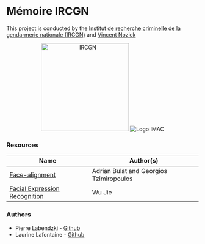 # Mémoire IRCGN

This project is conducted by the [Institut de recherche criminelle de la gendarmerie nationale (IRCGN)](https://www.gendarmerie.interieur.gouv.fr/pjgn/IRCGN) and [Vincent Nozick](https://igm.univ-mlv.fr/~vnozick/) 

<div align="center">
  <img src="https://www.arnaudpelletier.com/wp-content/uploads/2018/09/1.png" alt="IRCGN" width=230 height=230/>
  <img src="https://encrypted-tbn0.gstatic.com/images?q=tbn%3AANd9GcQeqrTno84BbxX6flWqxOde7pUbxg3vHPxYZA&usqp=CAU" alt="Logo IMAC"/>
</div>

### Resources

| Name | Author(s)|
|--|--|
| [Face-alignment](https://github.com/1adrianb/face-alignment) | Adrian Bulat and Georgios Tzimiropoulos |
| [Facial Expression Recognition](https://github.com/WuJie1010/Facial-Expression-Recognition.Pytorch) | Wu Jie |

### Authors

* Pierre Labendzki - [Github](https://github.com/pierrelabendzki)
* Laurine Lafontaine - [Github](https://github.com/LafLaurine)
